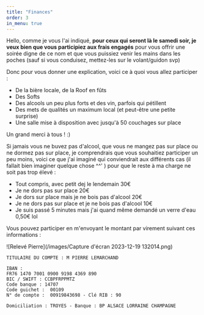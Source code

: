 ```yaml
---
title: "Finances"
order: 3
in_menu: true
---
```

Hello, comme je vous l'ai indiqué, **pour ceux qui seront là le samedi soir, je veux bien que vous participiez aux frais engagés** pour vous offrir une soirée digne de ce nom et que vous puissiez venir les mains dans les poches (sauf si vous conduisez, mettez-les sur le volant/guidon svp)

Donc pour vous donner une explication, voici ce à quoi vous allez participer :

- De la bière locale, de la Roof en fûts
- Des Softs
- Des alcools un peu plus forts et des vin, parfois qui pétillent
- Des mets de qualités un maximum local (et peut-être une petite surprise)
- Une salle mise à disposition avec jusqu'à 50 couchages sur place

Un grand merci à tous ! :)

Si jamais vous ne buvez pas d'alcool, que vous ne mangez pas sur place ou ne dormez pas sur place, je comprendrais que vous souhaitiez participer un peu moins, voici ce que j'ai imaginé qui conviendrait aux différents cas (il fallait bien imaginer quelque chose ^^' ) pour que le reste à ma charge ne soit pas trop élevé :

- Tout compris, avec petit dej le lendemain 30€
- Je ne dors pas sur place 20€
- Je dors sur place mais je ne bois pas d'alcool 20€
- Je ne dors pas sur place et je ne bois pas d'alcool 10€
- Je suis passé 5 minutes mais j'ai quand même demandé un verre d'eau 0,50€ lol

Vous pouvez participer en m'envoyant le montant par virement suivant ces informations :

![Relevé Pierre](/images/Capture d'écran 2023-12-19 132014.png)

```
TITULAIRE DU COMPTE : M PIERRE LEMARCHAND

IBAN : 
FR76 1470 7001 0900 9198 4369 890
BIC / SWIFT : CCBPFRPPMTZ
Code banque : 14707 
Code guichet :  00109 
N° de compte :  00919843698 - Clé RIB : 90

Domiciliation : TROYES - Banque : BP ALSACE LORRAINE CHAMPAGNE
``` 